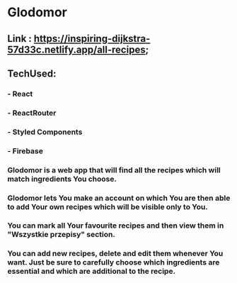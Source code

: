 # Glodomor
## Link : https://inspiring-dijkstra-57d33c.netlify.app/all-recipes;
## TechUsed:
### - React
### - ReactRouter
### - Styled Components
### - Firebase
### Glodomor is a web app that will find all the recipes which will match ingredients You choose.
### Glodomor lets You make an account on which You are then able to add Your own recipes which will be visible only to You.
### You can mark all Your favourite recipes and then view them in "Wszystkie przepisy" section.
### You can add new recipes, delete and edit them whenever You want. Just be sure to carefully choose which ingredients are essential and which are additional to the recipe. 
